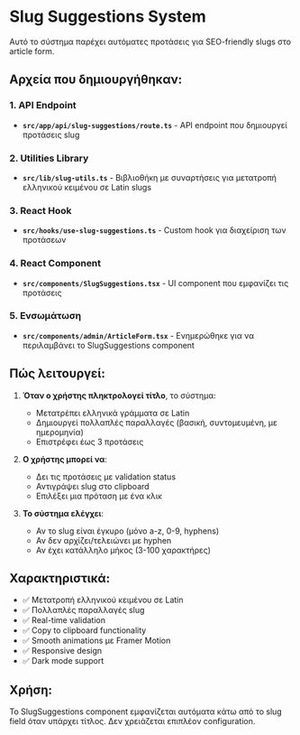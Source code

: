 # Slug Suggestions System

Αυτό το σύστημα παρέχει αυτόματες προτάσεις για SEO-friendly slugs στο article form.

## Αρχεία που δημιουργήθηκαν:

### 1. API Endpoint
- **`src/app/api/slug-suggestions/route.ts`** - API endpoint που δημιουργεί προτάσεις slug

### 2. Utilities Library
- **`src/lib/slug-utils.ts`** - Βιβλιοθήκη με συναρτήσεις για μετατροπή ελληνικού κειμένου σε Latin slugs

### 3. React Hook
- **`src/hooks/use-slug-suggestions.ts`** - Custom hook για διαχείριση των προτάσεων

### 4. React Component
- **`src/components/SlugSuggestions.tsx`** - UI component που εμφανίζει τις προτάσεις

### 5. Ενσωμάτωση
- **`src/components/admin/ArticleForm.tsx`** - Ενημερώθηκε για να περιλαμβάνει το SlugSuggestions component

## Πώς λειτουργεί:

1. **Όταν ο χρήστης πληκτρολογεί τίτλο**, το σύστημα:
   - Μετατρέπει ελληνικά γράμματα σε Latin
   - Δημιουργεί πολλαπλές παραλλαγές (βασική, συντομευμένη, με ημερομηνία)
   - Επιστρέφει έως 3 προτάσεις

2. **Ο χρήστης μπορεί να**:
   - Δει τις προτάσεις με validation status
   - Αντιγράψει slug στο clipboard
   - Επιλέξει μια πρόταση με ένα κλικ

3. **Το σύστημα ελέγχει**:
   - Αν το slug είναι έγκυρο (μόνο a-z, 0-9, hyphens)
   - Αν δεν αρχίζει/τελειώνει με hyphen
   - Αν έχει κατάλληλο μήκος (3-100 χαρακτήρες)

## Χαρακτηριστικά:

- ✅ Μετατροπή ελληνικού κειμένου σε Latin
- ✅ Πολλαπλές παραλλαγές slug
- ✅ Real-time validation
- ✅ Copy to clipboard functionality
- ✅ Smooth animations με Framer Motion
- ✅ Responsive design
- ✅ Dark mode support

## Χρήση:

Το SlugSuggestions component εμφανίζεται αυτόματα κάτω από το slug field όταν υπάρχει τίτλος. Δεν χρειάζεται επιπλέον configuration.
